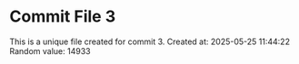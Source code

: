 # Commit File 3

This is a unique file created for commit 3.
Created at: 2025-05-25 11:44:22
Random value: 14933
